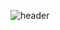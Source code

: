 ![header](https://capsule-render.vercel.app/api?type=transparent&color=auto&height=500&section=header&text=ゆうじょう&%20&render&desc=안녕하세요&height=500%20capsule%20renderfontSize=90)
